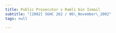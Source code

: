 ```yaml
---
title: Public Prosecutor v Ramli bin Ismail
subtitle: "[2002] SGHC 262 / 06\_November\_2002"
tags: null

---
```


